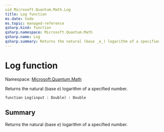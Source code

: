 ```yaml
---
uid Microsoft.Quantum.Math.Log
title: Log function
ms.date: todo
ms.topic: managed-reference
qsharp.kind: function
qsharp.namespace: Microsoft.Quantum.Math
qsharp.name: Log
qsharp.summary: Returns the natural (base _e_) logarithm of a specified number.
---
```


# Log function

Namespace: [Microsoft.Quantum.Math](xref:Microsoft.Quantum.Math)

Returns the natural (base _e_) logarithm of a specified number.
```qsharp
function Log(input : Double) : Double
```

## Summary
Returns the natural (base _e_) logarithm of a specified number.
